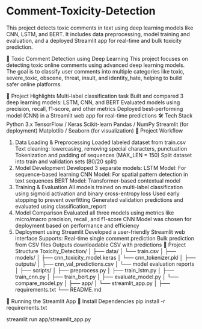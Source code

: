 # Comment-Toxicity-Detection
This project detects toxic comments in text using deep learning models like CNN, LSTM, and BERT. It includes data preprocessing, model training and evaluation, and a deployed Streamlit app for real-time and bulk toxicity prediction.

🧠 Toxic Comment Detection using Deep Learning
This project focuses on detecting toxic online comments using advanced deep learning models. The goal is to classify user comments into multiple categories like toxic, severe_toxic, obscene, threat, insult, and identity_hate, helping to build safer online platforms.

📌 Project Highlights
Multi-label classification task
Built and compared 3 deep learning models: LSTM, CNN, and BERT
Evaluated models using precision, recall, f1-score, and other metrics
Deployed best-performing model (CNN) in a Streamlit web app for real-time predictions
🛠️ Tech Stack
Python 3.x
TensorFlow / Keras
Scikit-learn
Pandas / NumPy
Streamlit (for deployment)
Matplotlib / Seaborn (for visualization)
🔄 Project Workflow
1. Data Loading & Preprocessing
Loaded labeled dataset from train.csv
Text cleaning: lowercasing, removing special characters, punctuation
Tokenization and padding of sequences (MAX_LEN = 150)
Split dataset into train and validation sets (80/20 split)
2. Model Development
Developed 3 separate models:
LSTM Model: For sequence-based learning
CNN Model: For spatial pattern detection in text sequences
BERT Model: Transformer-based contextual model
3. Training & Evaluation
All models trained on multi-label classification using sigmoid activation and binary cross-entropy loss
Used early stopping to prevent overfitting
Generated validation predictions and evaluated using classification_report
4. Model Comparison
Evaluated all three models using metrics like micro/macro precision, recall, and f1-score
CNN Model was chosen for deployment based on performance and efficiency
5. Deployment using Streamlit
Developed a user-friendly Streamlit web interface
Supports:
Real-time single comment prediction
Bulk prediction from CSV files
Outputs downloadable CSV with predictions
📁 Project Structure
Toxicity_Detection/ │ ├── data/ │ └── train.csv │ ├── models/ │ ├── cnn_toxicity_model.keras │ └── cnn_tokenizer.pkl │ ├── outputs/ │ ├── cnn_val_predictions.csv │ └── model evaluation reports │ ├── scripts/ │ ├── preprocess.py │ ├── train_lstm.py │ ├── train_cnn.py │ ├── train_bert.py │ ├── evaluate_model.py │ └── compare_model.py │ ├── app/ │ └── streamlit_app.py │ ├── requirements.txt └── README.md

🚀 Running the Streamlit App
🔧 Install Dependencies
pip install -r requirements.txt

streamlit run app/streamlit_app.py
